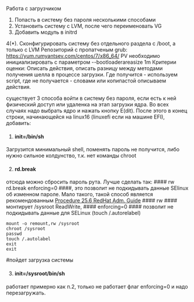 Работа с загрузчиком
1. Попасть в систему без пароля несколькими способами
2. Установить систему с LVM, после чего переименовать VG
3. Добавить модуль в initrd

4(*). Сконфигурировать систему без отдельного раздела с /boot, а только с LVM
Репозиторий с пропатченым grub: https://yum.rumyantsev.com/centos/7/x86_64/
PV необходимо инициализировать с параметром --bootloaderareasize 1m
Критерии оценки: Описать действия, описать разницу между методами получения шелла в процессе загрузки.
Где получится - используем script, где не получается - словами или копипастой описываем действия.

существует 3 способа войти в систему без пароля, если есть к ней физический доступ или удаленка на этап загрузки ядра. Во всех случаях надо выбрать ядро и нажать кнопку E(dit). После этого в конец строки, начинающейся на linux16 (linuxefi если на машине EFI), добавить:

1. #### init=/bin/sh

Загрузится минимальный shell, поменять пароль не получится, либо нужно сильное колдунство, т.к. нет команды chroot

2. #### rd.break 

отсюда можно сбросить пароль рута. Лучше сделать так: #### rw rd.break enforcing=0 ####, это позволит не подкидывать данные SElinux об изменном пароле. Мало такого, такой способ является рекомендованным [Procedure 25.6 RedHat Adm. Guide](https://access.redhat.com/documentation/en-us/red_hat_enterprise_linux/7/html/system_administrators_guide/sec-terminal_menu_editing_during_boot#proc-Resetting_the_Root_Password_Using_rd.break#Procedure%2025.6.) #### rw #### монтирует /sysroot ReadWrite, #### enforcing=0 #### позволит не подкидывать данные для SELinux (touch /.autorelabel)

    mount -o remount,rw /sysroot
    chroot /sysroot
    passwd
    touch /.autolabel
    exit
    exit
  
#пойдет загрузка системы
  
3. #### init=/sysroot/bin/sh

работает примерно как п.2, только не работает флаг enforcing=0 и надо перезагружать.


